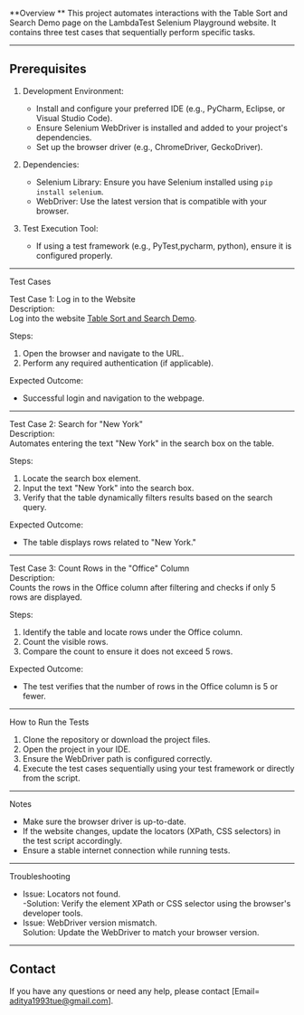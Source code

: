 
**Overview  **
This project automates interactions with the Table Sort and Search Demo page on the LambdaTest Selenium Playground website. It contains three test cases that sequentially perform specific tasks.

---

## Prerequisites  
1. Development Environment: 
   - Install and configure your preferred IDE (e.g., PyCharm, Eclipse, or Visual Studio Code).  
   - Ensure Selenium WebDriver is installed and added to your project's dependencies.  
   - Set up the browser driver (e.g., ChromeDriver, GeckoDriver).

2. Dependencies:  
   - Selenium Library: Ensure you have Selenium installed using `pip install selenium`.  
   - WebDriver: Use the latest version that is compatible with your browser.

3. Test Execution Tool: 
   - If using a test framework (e.g., PyTest,pycharm, python), ensure it is configured properly.

---

Test Cases

Test Case 1: Log in to the Website  
Description:  
Log into the website [Table Sort and Search Demo](https://www.lambdatest.com/selenium-playground/table-sort-search-demo).  

Steps:  
1. Open the browser and navigate to the URL.  
2. Perform any required authentication (if applicable).  

Expected Outcome: 
- Successful login and navigation to the webpage.

---

Test Case 2: Search for "New York"  
Description:  
Automates entering the text "New York" in the search box on the table.  

Steps: 
1. Locate the search box element.  
2. Input the text "New York" into the search box.  
3. Verify that the table dynamically filters results based on the search query.  

Expected Outcome:  
- The table displays rows related to "New York."

---

Test Case 3: Count Rows in the "Office" Column  
Description:  
Counts the rows in the Office column after filtering and checks if only 5 rows are displayed.  

Steps:  
1. Identify the table and locate rows under the Office column.  
2. Count the visible rows.  
3. Compare the count to ensure it does not exceed 5 rows.  

Expected Outcome: 
- The test verifies that the number of rows in the Office column is 5 or fewer.

---

How to Run the Tests  
1. Clone the repository or download the project files.  
2. Open the project in your IDE.  
3. Ensure the WebDriver path is configured correctly.  
4. Execute the test cases sequentially using your test framework or directly from the script.

---

Notes  
- Make sure the browser driver is up-to-date.  
- If the website changes, update the locators (XPath, CSS selectors) in the test script accordingly.  
- Ensure a stable internet connection while running tests.  

--- 

Troubleshooting  
- Issue: Locators not found.  
  -Solution: Verify the element XPath or CSS selector using the browser's developer tools.  
- Issue: WebDriver version mismatch.  
  Solution: Update the WebDriver to match your browser version.  

--- 

## Contact  
If you have any questions or need any help, please contact [Email= aditya1993tue@gmail.com].
